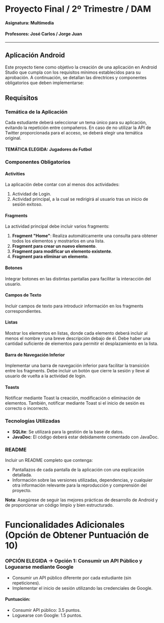 # Proyecto Final / 2º Trimestre / DAM

#### Asignatura: Multimedia
#### Profesores: José Carlos / Jorge Juan
---

## Aplicación Android


Este proyecto tiene como objetivo la creación de una aplicación en Android Studio que cumpla con los requisitos mínimos establecidos para su aprobación. A continuación, se detallan las directrices y componentes obligatorios que deben implementarse:

## Requisitos

### Temática de la Aplicación

Cada estudiante deberá seleccionar un tema único para su aplicación, evitando la repetición entre compañeros. En caso de no utilizar la API de Twitter proporcionada para el acceso, se deberá elegir una temática original.
#### TEMÁTICA ELEGIDA: Jugadores de Futbol

### Componentes Obligatorios

#### Activities

La aplicación debe contar con al menos dos actividades:

1. Actividad de Login.
2. Actividad principal, a la cual se redirigirá al usuario tras un inicio de sesión exitoso.

#### Fragments

La actividad principal debe incluir varios fragments:

1. **Fragment "Home"**: Realiza automáticamente una consulta para obtener todos los elementos y mostrarlos en una lista.
2. **Fragment para crear un nuevo elemento**.
3. **Fragment para modificar un elemento existente**.
4. **Fragment para eliminar un elemento**.

#### Botones

Integrar botones en las distintas pantallas para facilitar la interacción del usuario.

#### Campos de Texto

Incluir campos de texto para introducir información en los fragments correspondientes.

#### Listas

Mostrar los elementos en listas, donde cada elemento deberá incluir al menos el nombre y una breve descripción debajo de él. Debe haber una cantidad suficiente de elementos para permitir el desplazamiento en la lista.

#### Barra de Navegación Inferior

Implementar una barra de navegación inferior para facilitar la transición entre los fragments. Debe incluir un botón que cierre la sesión y lleve al usuario de vuelta a la actividad de login.

#### Toasts

Notificar mediante Toast la creación, modificación o eliminación de elementos. También, notificar mediante Toast si el inicio de sesión es correcto o incorrecto.

### Tecnologías Utilizadas

- **SQLite**: Se utilizará para la gestión de la base de datos.
- **JavaDoc**: El código deberá estar debidamente comentado con JavaDoc.

### README

Incluir un README completo que contenga:

- Pantallazos de cada pantalla de la aplicación con una explicación detallada.
- Información sobre las versiones utilizadas, dependencias, y cualquier otra información relevante para la reproducción y comprensión del proyecto.

**Nota**: Asegúrese de seguir las mejores prácticas de desarrollo de Android y de proporcionar un código limpio y bien estructurado.

# Funcionalidades Adicionales (Opción de Obtener Puntuación de 10)

### OPCIÓN ELEGIDA -> Opción 1: Consumir un API Público y Loguearse mediante Google

- Consumir un API público diferente por cada estudiante (sin repeticiones).
- Implementar el inicio de sesión utilizando las credenciales de Google.

#### Puntuación:

- Consumir API público: 3.5 puntos.
- Loguearse con Google: 1.5 puntos.

